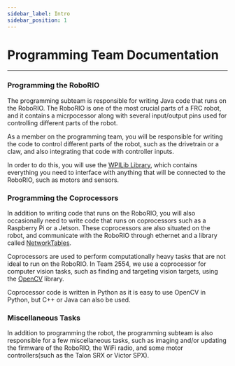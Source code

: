 ```yaml
---
sidebar_label: Intro
sidebar_position: 1
---
```


# Programming Team Documentation

---

### Programming the RoboRIO

The programming subteam is responsible for writing Java code that runs on the RoboRIO. The RoboRIO is one of the most crucial parts of a FRC robot, and it contains a micrpocessor along with several input/output pins used for controlling different parts of the robot.

As a member on the programming team, you will be responsible for writing the code to control different parts of the robot, such as the drivetrain or a claw, and also integrating that code with controller inputs.

In order to do this, you will use the [WPILib Library](https://docs.wpilib.org/en/stable/), which contains everything you need to interface with anything that will be connected to the RoboRIO, such as motors and sensors.

### Programming the Coprocessors

In addition to writing code that runs on the RoboRIO, you will also occasionally need to write code that runs on coprocessors such as a Raspberry Pi or a Jetson. These coprocessors are also situated on the robot, and communicate with the RoboRIO through ethernet and a library called [NetworkTables](https://docs.wpilib.org/en/stable/docs/software/networktables/networktables-intro.html).

Coprocessors are used to perform computationally heavy tasks that are not ideal to run on the RoboRIO. In Team 2554, we use a coprocessor for computer vision tasks, such as finding and targeting vision targets, using the [OpenCV](https://opencv.org/) library.

Coprocessor code is written in Python as it is easy to use OpenCV in Python, but C++ or Java can also be used.

### Miscellaneous Tasks

In addition to programming the robot, the programming subteam is also responsible for a few miscellaneous tasks, such as imaging and/or updating the firmware of the RoboRIO, the WiFi radio, and some motor controllers(such as the Talon SRX or Victor SPX).
